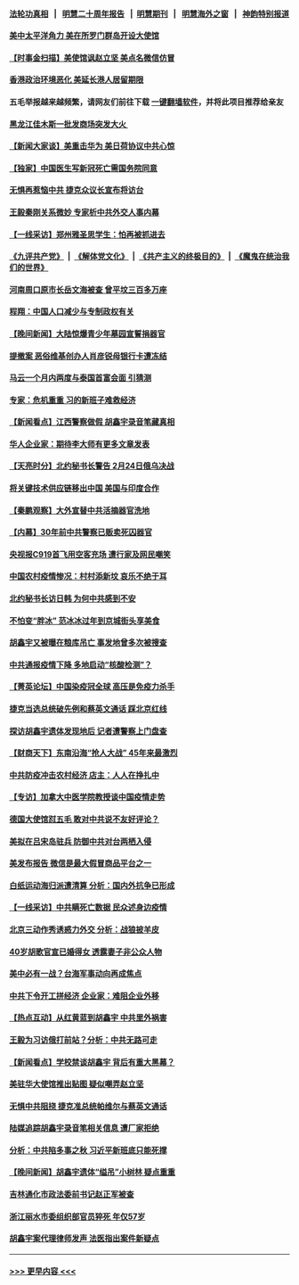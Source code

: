 #### [法轮功真相](https://github.com/gfw-breaker/truth/blob/master/README.md?t=0) &nbsp;&nbsp;|&nbsp;&nbsp; [明慧二十周年报告](https://github.com/gfw-breaker/mh-reports/blob/master/README.md?t=0) &nbsp;&nbsp;|&nbsp;&nbsp;[明慧期刊](https://github.com/gfw-breaker/mh-qikan) &nbsp;&nbsp;|&nbsp;&nbsp; [明慧海外之窗](https://github.com/gfw-breaker/mh-news/blob/master/README.md?t=0) &nbsp;&nbsp;|&nbsp;&nbsp; [神韵特别报道](https://github.com/gfw-breaker/mh-news/blob/master/shenyun.md?t=0)
#### [美中太平洋角力 美在所罗门群岛开设大使馆](../pages/nsc413/n13920336.md?t=02020343) 
#### [【时事金扫描】美使馆讽赵立坚 美点名微信仿冒](../pages/nsc413/n13920282.md?t=02020343) 
#### [香港政治环境恶化 美延长港人居留期限](../pages/nsc413/n13920317.md?t=02020343) 
#### 五毛举报越来越频繁，请网友们前往下载 [一键翻墙软件](https://github.com/gfw-breaker/ssr-accounts)，并将此项目推荐给亲友
#### [黑龙江佳木斯一批发商场突发大火 ](../pages/nsc413/n13920238.md?t=02020343) 
#### [【新闻大家谈】美重击华为 美日荷协议中共心惊](../pages/nsc413/n13920246.md?t=02020343) 
#### [【独家】中国医生写新冠死亡需国务院同意](../pages/nsc413/n13919948.md?t=02020343) 
#### [无惧再惹恼中共 捷克众议长宣布将访台](../pages/nsc413/n13920291.md?t=02020343) 
#### [王毅秦刚关系微妙 专家析中共外交人事内幕](../pages/nsc413/n13920172.md?t=02020343) 
#### [【一线采访】郑州雅圣思学生：怕再被抓进去](../pages/nsc413/n13919311.md?t=02020343) 
#### [《九评共产党》](https://github.com/begood0513/9ping.md/blob/master/README.md) &nbsp;|&nbsp; [《解体党文化》](../../../../jtdwh.md/blob/master/README.md)  &nbsp;|&nbsp; [《共产主义的终极目的》](../../../../gczydzjmd.md/blob/master/README.md) &nbsp;|&nbsp; [《魔鬼在统治我们的世界》](../../../../mgztzwmdsj.md/blob/master/README.md) 
#### [河南周口原市长岳文海被查 曾平坟三百多万座](../pages/nsc413/n13920118.md?t=02020343) 
#### [程翔：中国人口减少与专制政权有关](../pages/nsc413/n13920051.md?t=02020343) 
#### [【晚间新闻】大陆惊爆青少年墓园宣誓捐器官](../pages/nsc413/n13920075.md?t=02020343) 
#### [提撤案 恶俗维基创办人肖彦锐母银行卡遭冻结](../pages/nsc413/n13919889.md?t=02020343) 
#### [马云一个月内两度与泰国首富会面 引猜测](../pages/nsc413/n13919758.md?t=02020343) 
#### [专家：危机重重 习的新班子难救经济](../pages/nsc413/n13919797.md?t=02020343) 
#### [【新闻看点】江西警察做假 胡鑫宇录音笔藏真相](../pages/nsc413/n13919783.md?t=02020343) 
#### [华人企业家：期待李大师有更多文章发表](../pages/nsc413/n13919718.md?t=02020343) 
#### [【天亮时分】北约秘书长警告 2月24日俄乌决战](../pages/nsc413/n13919701.md?t=02020343) 
#### [将关键技术供应链移出中国 美国与印度合作](../pages/nsc413/n13919690.md?t=02020343) 
#### [【秦鹏观察】大外宣替中共活摘器官洗地](../pages/nsc413/n13919609.md?t=02020343) 
#### [【内幕】30年前中共警察已贩卖死囚器官](../pages/nsc413/n13919567.md?t=02020343) 
#### [央视报C919首飞用空客充场 遭行家及网民嘲笑](../pages/nsc413/n13919619.md?t=02020343) 
#### [中国农村疫情惨况：村村添新坟 哀乐不绝于耳](../pages/nsc413/n13919534.md?t=02020343) 
#### [北约秘书长访日韩 为何中共感到不安](../pages/nsc413/n13919625.md?t=02020343) 
#### [不怕变“胖冰” 范冰冰过年到京城街头享美食](../pages/nsc413/n13919634.md?t=02020343) 
#### [胡鑫宇又被曝在粮库吊亡 事发地曾多次被搜查](../pages/nsc413/n13919601.md?t=02020343) 
#### [中共通报疫情下降 多地启动“核酸检测”？](../pages/nsc413/n13919572.md?t=02020343) 
#### [【菁英论坛】中国染疫冠全球 高压是免疫力杀手](../pages/nsc413/n13919554.md?t=02020343) 
#### [捷克当选总统破先例和蔡英文通话 踩北京红线](../pages/nsc413/n13918857.md?t=02020343) 
#### [探访胡鑫宇遗体发现地后 记者遭警察上门盘查](../pages/nsc413/n13919618.md?t=02020343) 
#### [【财商天下】东南沿海“抢人大战” 45年来最激烈](../pages/nsc413/n13919571.md?t=02020343) 
#### [中共防疫冲击农村经济 店主：人人在挣扎中](../pages/nsc413/n13919550.md?t=02020343) 
#### [【专访】加拿大中医学院教授谈中国疫情走势](../pages/nsc413/n13919367.md?t=02020343) 
#### [德国大使馆怼五毛 敢对中共说不友好评论？](../pages/nsc413/n13919614.md?t=02020343) 
#### [美拟在吕宋岛驻兵 防御中共对台两栖入侵](../pages/nsc413/n13919568.md?t=02020343) 
#### [美发布报告 微信是最大假冒商品平台之一](../pages/nsc413/n13919551.md?t=02020343) 
#### [白纸运动海归派遭清算 分析：国内外抗争已形成](../pages/nsc413/n13919416.md?t=02020343) 
#### [【一线采访】中共瞒死亡数据 民众述身边疫情](../pages/nsc413/n13919360.md?t=02020343) 
#### [北京三动作秀诱惑力外交 分析：战狼披羊皮](../pages/nsc413/n13919549.md?t=02020343) 
#### [40岁胡歌官宣已婚得女 透露妻子非公众人物](../pages/nsc413/n13919533.md?t=02020343) 
#### [美中必有一战？台海军事动向再成焦点](../pages/nsc413/n13919427.md?t=02020343) 
#### [中共下令开工拼经济 企业家：难阻企业外移](../pages/nsc413/n13919435.md?t=02020343) 
#### [【热点互动】从红黄蓝到胡鑫宇 中共里外祸害](../pages/nsc413/n13919063.md?t=02020343) 
#### [王毅为习访俄打前站？分析：中共无路可走](../pages/nsc413/n13919425.md?t=02020343) 
#### [【新闻看点】学校禁谈胡鑫宇 背后有重大黑幕？](../pages/nsc413/n13919052.md?t=02020343) 
#### [美驻华大使馆推出贴图 疑似嘲弄赵立坚](../pages/nsc413/n13919422.md?t=02020343) 
#### [无惧中共阻挠 捷克准总统帕维尔与蔡英文通话](../pages/nsc413/n13919088.md?t=02020343) 
#### [陆媒追踪胡鑫宇录音笔相关信息 遭厂家拒绝](../pages/nsc413/n13919314.md?t=02020343) 
#### [分析：中共陷多事之秋 习近平新班底只能死撑](../pages/nsc413/n13919336.md?t=02020343) 
#### [【晚间新闻】胡鑫宇遗体“缢吊”小树林 疑点重重](../pages/nsc413/n13919352.md?t=02020343) 
#### [吉林通化市政法委前书记赵正军被查](../pages/nsc413/n13919268.md?t=02020343) 
#### [浙江丽水市委组织部官员猝死 年仅57岁](../pages/nsc413/n13919194.md?t=02020343) 
#### [胡鑫宇案代理律师发声 法医指出案件新疑点](../pages/nsc413/n13919202.md?t=02020343) 

----
#### [ >>> 更早内容 <<< ](../indexes/nsc413-earlier.md)
